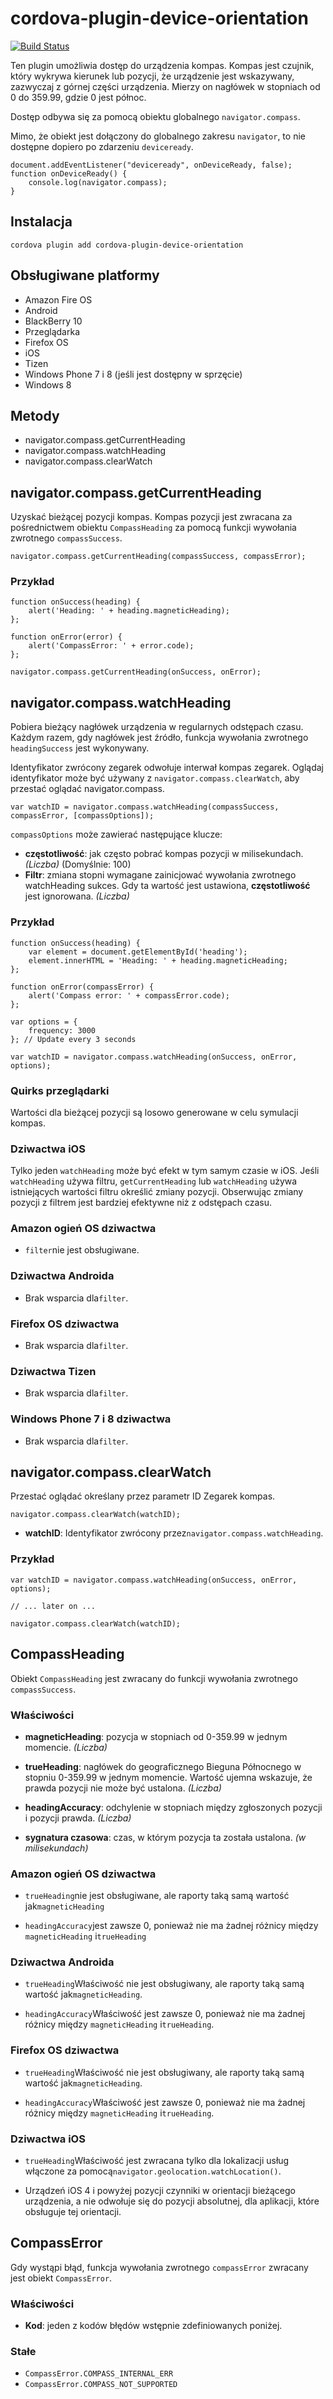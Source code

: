 <!---
# license: Licensed to the Apache Software Foundation (ASF) under one
#         or more contributor license agreements.  See the NOTICE file
#         distributed with this work for additional information
#         regarding copyright ownership.  The ASF licenses this file
#         to you under the Apache License, Version 2.0 (the
#         "License"); you may not use this file except in compliance
#         with the License.  You may obtain a copy of the License at
#
#           http://www.apache.org/licenses/LICENSE-2.0
#
#         Unless required by applicable law or agreed to in writing,
#         software distributed under the License is distributed on an
#         "AS IS" BASIS, WITHOUT WARRANTIES OR CONDITIONS OF ANY
#         KIND, either express or implied.  See the License for the
#         specific language governing permissions and limitations
#         under the License.
-->

# cordova-plugin-device-orientation

[![Build Status](https://travis-ci.org/apache/cordova-plugin-device-orientation.svg)](https://travis-ci.org/apache/cordova-plugin-device-orientation)

Ten plugin umożliwia dostęp do urządzenia kompas. Kompas jest czujnik, który wykrywa kierunek lub pozycji, że urządzenie jest wskazywany, zazwyczaj z górnej części urządzenia. Mierzy on nagłówek w stopniach od 0 do 359.99, gdzie 0 jest północ.

Dostęp odbywa się za pomocą obiektu globalnego `navigator.compass`.

Mimo, że obiekt jest dołączony do globalnego zakresu `navigator`, to nie dostępne dopiero po zdarzeniu `deviceready`.

    document.addEventListener("deviceready", onDeviceReady, false);
    function onDeviceReady() {
        console.log(navigator.compass);
    }
    

## Instalacja

    cordova plugin add cordova-plugin-device-orientation
    

## Obsługiwane platformy

  * Amazon Fire OS
  * Android
  * BlackBerry 10
  * Przeglądarka
  * Firefox OS
  * iOS
  * Tizen
  * Windows Phone 7 i 8 (jeśli jest dostępny w sprzęcie)
  * Windows 8

## Metody

  * navigator.compass.getCurrentHeading
  * navigator.compass.watchHeading
  * navigator.compass.clearWatch

## navigator.compass.getCurrentHeading

Uzyskać bieżącej pozycji kompas. Kompas pozycji jest zwracana za pośrednictwem obiektu `CompassHeading` za pomocą funkcji wywołania zwrotnego `compassSuccess`.

    navigator.compass.getCurrentHeading(compassSuccess, compassError);
    

### Przykład

    function onSuccess(heading) {
        alert('Heading: ' + heading.magneticHeading);
    };
    
    function onError(error) {
        alert('CompassError: ' + error.code);
    };
    
    navigator.compass.getCurrentHeading(onSuccess, onError);
    

## navigator.compass.watchHeading

Pobiera bieżący nagłówek urządzenia w regularnych odstępach czasu. Każdym razem, gdy nagłówek jest źródło, funkcja wywołania zwrotnego `headingSuccess` jest wykonywany.

Identyfikator zwrócony zegarek odwołuje interwał kompas zegarek. Oglądaj identyfikator może być używany z `navigator.compass.clearWatch`, aby przestać oglądać navigator.compass.

    var watchID = navigator.compass.watchHeading(compassSuccess, compassError, [compassOptions]);
    

`compassOptions` może zawierać następujące klucze:

  * **częstotliwość**: jak często pobrać kompas pozycji w milisekundach. *(Liczba)* (Domyślnie: 100)
  * **Filtr**: zmiana stopni wymagane zainicjować wywołania zwrotnego watchHeading sukces. Gdy ta wartość jest ustawiona, **częstotliwość** jest ignorowana. *(Liczba)*

### Przykład

    function onSuccess(heading) {
        var element = document.getElementById('heading');
        element.innerHTML = 'Heading: ' + heading.magneticHeading;
    };
    
    function onError(compassError) {
        alert('Compass error: ' + compassError.code);
    };
    
    var options = {
        frequency: 3000
    }; // Update every 3 seconds
    
    var watchID = navigator.compass.watchHeading(onSuccess, onError, options);
    

### Quirks przeglądarki

Wartości dla bieżącej pozycji są losowo generowane w celu symulacji kompas.

### Dziwactwa iOS

Tylko jeden `watchHeading` może być efekt w tym samym czasie w iOS. Jeśli `watchHeading` używa filtru, `getCurrentHeading` lub `watchHeading` używa istniejących wartości filtru określić zmiany pozycji. Obserwując zmiany pozycji z filtrem jest bardziej efektywne niż z odstępach czasu.

### Amazon ogień OS dziwactwa

  * `filter`nie jest obsługiwane.

### Dziwactwa Androida

  * Brak wsparcia dla`filter`.

### Firefox OS dziwactwa

  * Brak wsparcia dla`filter`.

### Dziwactwa Tizen

  * Brak wsparcia dla`filter`.

### Windows Phone 7 i 8 dziwactwa

  * Brak wsparcia dla`filter`.

## navigator.compass.clearWatch

Przestać oglądać określany przez parametr ID Zegarek kompas.

    navigator.compass.clearWatch(watchID);
    

  * **watchID**: Identyfikator zwrócony przez`navigator.compass.watchHeading`.

### Przykład

    var watchID = navigator.compass.watchHeading(onSuccess, onError, options);
    
    // ... later on ...
    
    navigator.compass.clearWatch(watchID);
    

## CompassHeading

Obiekt `CompassHeading` jest zwracany do funkcji wywołania zwrotnego `compassSuccess`.

### Właściwości

  * **magneticHeading**: pozycja w stopniach od 0-359.99 w jednym momencie. *(Liczba)*

  * **trueHeading**: nagłówek do geograficznego Bieguna Północnego w stopniu 0-359.99 w jednym momencie. Wartość ujemna wskazuje, że prawda pozycji nie może być ustalona. *(Liczba)*

  * **headingAccuracy**: odchylenie w stopniach między zgłoszonych pozycji i pozycji prawda. *(Liczba)*

  * **sygnatura czasowa**: czas, w którym pozycja ta została ustalona. *(w milisekundach)*

### Amazon ogień OS dziwactwa

  * `trueHeading`nie jest obsługiwane, ale raporty taką samą wartość jak`magneticHeading`

  * `headingAccuracy`jest zawsze 0, ponieważ nie ma żadnej różnicy między `magneticHeading` i`trueHeading`

### Dziwactwa Androida

  * `trueHeading`Właściwość nie jest obsługiwany, ale raporty taką samą wartość jak`magneticHeading`.

  * `headingAccuracy`Właściwość jest zawsze 0, ponieważ nie ma żadnej różnicy między `magneticHeading` i`trueHeading`.

### Firefox OS dziwactwa

  * `trueHeading`Właściwość nie jest obsługiwany, ale raporty taką samą wartość jak`magneticHeading`.

  * `headingAccuracy`Właściwość jest zawsze 0, ponieważ nie ma żadnej różnicy między `magneticHeading` i`trueHeading`.

### Dziwactwa iOS

  * `trueHeading`Właściwość jest zwracana tylko dla lokalizacji usług włączone za pomocą`navigator.geolocation.watchLocation()`.

  * Urządzeń iOS 4 i powyżej pozycji czynniki w orientacji bieżącego urządzenia, a nie odwołuje się do pozycji absolutnej, dla aplikacji, które obsługuje tej orientacji.

## CompassError

Gdy wystąpi błąd, funkcja wywołania zwrotnego `compassError` zwracany jest obiekt `CompassError`.

### Właściwości

  * **Kod**: jeden z kodów błędów wstępnie zdefiniowanych poniżej.

### Stałe

  * `CompassError.COMPASS_INTERNAL_ERR`
  * `CompassError.COMPASS_NOT_SUPPORTED`